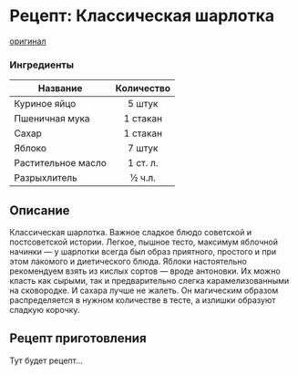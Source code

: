 # Рецепт: Классическая шарлотка
[оригинал](https://eda.ru/recepty/vypechka-deserty/klassicheskaja-sharlotka-21916)

### Ингредиенты
| Название        	| Количество    |
| -------------   	|:-------------:|
| Куриное яйцо  	| 5 штук 		|
| Пшеничная мука  	| 1 стакан 		|
| Сахар				| 1 стакан		|
| Яблоко	        | 7 штук		|
| Растительное масло| 1 ст. л.		|
| Разрыхлитель	    | ½ ч.л.		|

## Описание
Классическая шарлотка. Важное сладкое блюдо советской и постсоветской истории. Легкое, пышное тесто, максимум яблочной начинки — у шарлотки всегда был образ приятного, простого и при этом лакомого и диетического блюда. Яблоки настоятельно рекомендуем взять из кислых сортов — вроде антоновки. Их можно класть как сырыми, так и предварительно слегка карамелизованными на сковородке. И сахара лучше не жалеть. Он магическим образом распределяется в нужном количестве в тесте, а излишки образуют сладкую корочку.

## Рецепт приготовления
Тут будет рецепт...